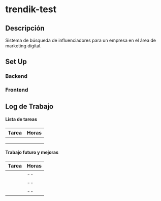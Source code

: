 # trendik-test
## Descripción
Sistema de búsqueda de influenciadores para un empresa en el área de marketing digital.
## Set Up
### Backend
### Frontend
## Log de Trabajo
#### Lista de tareas
|  Tarea | Horas  |
|---|---|
|   |   |
|   |   |
|   |   |

#### Trabajo futuro y mejoras
| Tarea  | Horas  |
|---|---|
|   | -- |
|   | -- |
|   | -- |
